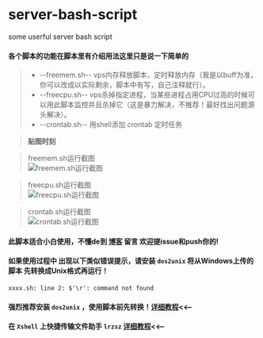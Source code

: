 # server-bash-script
some userful server bash script
#### 各个脚本的功能在脚本里有介绍用法这里只是说一下简单的 
>* --freemem.sh-- vps内存释放脚本，定时释放内存（我是以buff为准，你可以改成以实际剩余，脚本中有写，自己注释就行）。
>* --freecpu.sh-- vps杀掉指定进程，当某些进程占用CPU过高的时候可以用此脚本监控并且杀掉它（这是暴力解决，不推荐！最好找出问题源头解决）。  
>* --crontab.sh-- 用shell添加 crontab 定时任务  

>**贴图时刻**  

>freemem.sh运行截图  
![freemem.sh运行截图](https://i.imgur.com/C8ry52M.png) 

>freecpu.sh运行截图  
![freecpu.sh运行截图](https://i.imgur.com/PyL8S0L.png)  

>crontab.sh运行截图    
![crontab.sh运行截图](https://imgur.com/QuZaU57.png)  

#### 此脚本适合小白使用，不懂de到 [博客](https://mrxn.net) 留言 欢迎提issue和push你的!

#### 如果使用过程中 出现以下类似错误提示，请安装 ``dos2unix`` 将从Windows上传的脚本 先转换成Unix格式再运行！  

`` xxxx.sh: line 2: $'\r': command not found ``   

#### 强烈推荐安装 ``dos2unix`` ，使用脚本前先转换！[详细教程](https://mrxn.net/jswz/570.html)<<——  

#### 在 ``Xshell`` 上快捷传输文件助手 ``lrzsz`` [详细教程](https://mrxn.net/Linux/542.html)<<——
